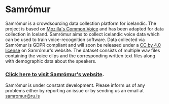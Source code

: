 # Samrómur

Samrómur is a crowdsourcing data collection platform for icelandic. The project is based on [Mozilla's Common Voice](https://voice.mozilla.org/en) and has been adapted for data collection in Iceland. Samrómur aims to collect icelandic voice data which can be used to train voice-recognition software. Data collected via Samrómur is GDPR compliant and will soon be released under a [CC by 4.0 license](https://creativecommons.org/licenses/by/4.0/) on Samrómur's website. The dataset consists of multiple wav files containing the voice clips and the corresponding written text files along with demographic data about the speakers.

### [Click here to visit Samrómur's website](https://samromur.is/).

Samrómur is under constant development. Please inform us of any problems either by reporting an issue or by sending us an email at samromur@ru.is
